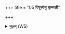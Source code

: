 +++
title = "05 विषूच्येतु कृन्तती"

+++
<details><summary>मूलम् (WS)</summary>

विषूच्येतु कृन्तती पिनाकमिव बिभ्रती।  
विष्वक् पुनर्भुवा मनो असमृद्धा अघायवः॥ ५ ॥  
अपेतः परिपन्थिनो यो अघायुरर्षतु।  
न बहवः संशक्नुवन्नार्भका अभि धृष्णुवन ॥ ६ ॥
</details>